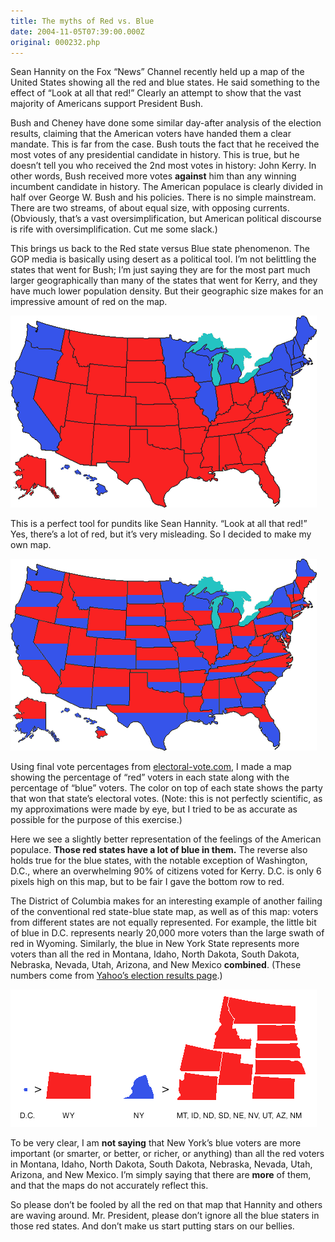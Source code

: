 ```yaml
---
title: The myths of Red vs. Blue
date: 2004-11-05T07:39:00.000Z
original: 000232.php
---
```


Sean Hannity on the Fox “News” Channel recently held up a map of the United States showing all the red and blue states. He said something to the effect of “Look at all that red!” Clearly an attempt to show that the vast majority of Americans support President Bush.

Bush and Cheney have done some similar day-after analysis of the election results, claiming that the American voters have handed them a clear mandate. This is far from the case. Bush touts the fact that he received the most votes of any presidential candidate in history. This is true, but he doesn’t tell you who received the 2nd most votes in history: John Kerry. In other words, Bush received more votes <b>against</b> him than any winning incumbent candidate in history. The American populace is clearly divided in half over George W. Bush and his policies. There is no simple mainstream. There are two streams, of about equal size, with opposing currents. (Obviously, that’s a vast oversimplification, but American political discourse is rife with oversimplification. Cut me some slack.)

This brings us back to the Red state versus Blue state phenomenon. The GOP media is basically using desert as a political tool. I’m not belittling the states that went for Bush; I’m just saying they are for the most part much larger geographically than many of the states that went for Kerry, and they have much lower population density. But their geographic size makes for an impressive amount of red on the map.

<p class="polaroid" style="--deg: -2deg"><img src="./redstates.gif" /></p>
This is a perfect tool for pundits like Sean Hannity. “Look at all that red!” Yes, there’s a lot of red, but it’s very misleading. So I decided to make my own map.

<p class="polaroid" style="--deg: -2deg"><img src="./redvsblue.gif" /></p>

Using final vote percentages from <a href="http://www.electoral-vote.com/">electoral-vote.com</a>, I made a map showing the percentage of “red” voters in each state along with the percentage of “blue” voters. The color on top of each state shows the party that won that state’s electoral votes. (Note: this is not perfectly scientific, as my approximations were made by eye, but I tried to be as accurate as possible for the purpose of this exercise.)

Here we see a slightly better representation of the feelings of the American populace. <b>Those red states have a lot of blue in them.</b> The reverse also holds true for the blue states, with the notable exception of Washington, D.C., where an overwhelming 90% of citizens voted for Kerry. D.C. is only 6 pixels high on this map, but to be fair I gave the bottom row to red.

The District of Columbia makes for an interesting example of another failing of the conventional red state-blue state map, as well as of this map: voters from different states are not equally represented. For example, the little bit of blue in D.C. represents nearly 20,000 more voters than the large swath of red in Wyoming. Similarly, the blue in New York State represents more voters than all the red in Montana, Idaho, North Dakota, South Dakota, Nebraska, Nevada, Utah, Arizona, and New Mexico <b>combined</b>. (These numbers come from <a href="http://news.yahoo.com/electionresults/">Yahoo’s election results page</a>.)

<p class="polaroid" style="--deg: -2deg"><img src="./comparison.gif" /></p>

To be very clear, I am <b>not saying</b> that New York’s blue voters are more important (or smarter, or better, or richer, or anything) than all the red voters in Montana, Idaho, North Dakota, South Dakota, Nebraska, Nevada, Utah, Arizona, and New Mexico. I’m simply saying that there are <b>more</b> of them, and that the maps do not accurately reflect this.

So please don’t be fooled by all the red on that map that Hannity and others are waving around. Mr. President, please don’t ignore all the blue staters in those red states. And don’t make us start putting stars on our bellies.

<!-- <div class="commentdivider"></div><span class="commentheader">103 Comments</span>

<div class="commentdivider">
<span class="commentauthorbox">Posted by <a href="http://www.pascal.com/cgi-bin/mt/mt-comments.cgi?__mode=red&id=808">jon</a></span>
<span class="commentdatebox">Friday, November  5, 2004</span>
<span class="commenttimebox">10:37 AM</span>
</div>
<div class="commentbody">thanks for taking time to do this. it is helpful to see it this way.</div>
<div class="commentdivider">
<span class="commentauthorbox">Posted by <a href="http://www.pascal.com/cgi-bin/mt/mt-comments.cgi?__mode=red&id=810">rPm</a></span>
<span class="commentdatebox">Friday, November  5, 2004</span>
<span class="commenttimebox">12:05 PM</span>
</div>
<div class="commentbody">pascal, have you been reading your Tufte books? ;-)

great analysis. it shows very clearly that the US is more ideologically than geographically polarized…it also clearly demonstrates the oversimplification going on when it comes to describing election results.</div>

<div class="commentdivider">
<span class="commentauthorbox">Posted by Roy B.</span>
<span class="commentdatebox">Friday, November  5, 2004</span>
<span class="commenttimebox">12:28 PM</span>
</div>
<div class="commentbody">continuing and expanding upon your thread,take a look at these.

<a href="http://www.princeton.edu/~rvdb/JAVA/election2004/">http://www.princeton.edu/~rvdb/JAVA/election2004/</a>

<a href="http://www.boingboing.net/images/Purple-USA.jpg">http://www.boingboing.net/images/Purple-USA.jpg</a></div>

<div class="commentdivider">
<span class="commentauthorbox">Posted by an anonymous coward</span>
<span class="commentdatebox">Friday, November  5, 2004</span>
<span class="commenttimebox"> 2:56 PM</span>
</div>
<div class="commentbody">Insightful map, although think of who Hannity is pandering to, the right wing. Plus, most people that watch those shows are more educated and understand how each state is won by a majority giving it’s color to it’s respective majority vote. I think Hannity’s underlying message is that because of the vastness of red those states were and are pivotal to winning an election. His point is that the Democratic party failed to penetrate these states and had they been able to they could have won the election. That being said, once the Democratic Party reinvents or adjust its ideals and platform closer to the southern and midwestern and western states, they will make an incredible run for the presidency in 2008. These states will not change their ideals, I know I have lived in nearly all of them, they have a child’s innate sense of moral character, strength, and leadership abilities that the Democratic Party has forgotten.</div>
<div class="commentdivider">
<span class="commentauthorbox">Posted by <a href="mailto&#58;yoga&#64;valeriemoselle&#46;com">VMoselle</a></span>
<span class="commentdatebox">Friday, November  5, 2004</span>
<span class="commenttimebox"> 2:57 PM</span>
</div>
<div class="commentbody">Thanks Pascal,

You rock. I forwarded this to so many people, and many have written back with thanks…and sent it on to their peeps. Passing their love onto you. When are you comin’ for a visit?</div>

<div class="commentdivider">
<span class="commentauthorbox">Posted by Pascal</span>
<span class="commentdatebox">Friday, November  5, 2004</span>
<span class="commenttimebox"> 3:09 PM</span>
</div>
<div class="commentbody">To the above anonymous poster: You say that Hannity’s point is that “the Democratic party failed to penetrate these states”. I think this map shows that the Democrats have support between 40% and 50% in just about every red state. Even Texas was a 60-40 split. The geographical divide is a myth! There are a LOT of blue staters in EVERY state.</div>
<div class="commentdivider">
<span class="commentauthorbox">Posted by Sara Elizabeth</span>
<span class="commentdatebox">Friday, November  5, 2004</span>
<span class="commenttimebox"> 4:21 PM</span>
</div>
<div class="commentbody">funny to see that i’m not the only person CAPABLE OF THINKING. someone in my classes remarked “there was a lot of red on the map” in reference to the election. and i said, yes, there was a lot of red, but the blue states are representative of the same NUMBER of voters as all of those in the red! those visualizations sure are misleading to the non-thinkers out there.</div>
<div class="commentdivider">
<span class="commentauthorbox">Posted by <a href="mailto&#58;ptnagano&#64;aol&#46;com">Paul</a></span>
<span class="commentdatebox">Friday, November  5, 2004</span>
<span class="commenttimebox"> 4:45 PM</span>
</div>
<div class="commentbody">I wish that you would send this map to all the news networks, The New York Times, LA Times, Dallas Times, etc.  It is a GREAT corrective to the Election night graphics.

Visuals are powerful influences on people, and you have done us all a great service with this graphic.</div>

<div class="commentdivider">
<span class="commentauthorbox">Posted by <a href="mailto&#58;alundin&#64;wisc&#46;edu">anne lundin and tom lovett</a></span>
<span class="commentdatebox">Friday, November  5, 2004</span>
<span class="commenttimebox"> 4:55 PM</span>
</div>
<div class="commentbody">It does make us feel better knowing it’s more like 50/50 than red/blue. Maps are certainly political and can be construed by many angles. We need you in the media!  Thanks for all this labor of love.</div>
<div class="commentdivider">
<span class="commentauthorbox">Posted by <a href="mailto&#58;james&#46;ginch&#64;cox&#46;net">Mathmn</a></span>
<span class="commentdatebox">Friday, November  5, 2004</span>
<span class="commenttimebox"> 5:05 PM</span>
</div>
<div class="commentbody">Bush garnered more votes, period. I’m a very moral person, and I voted for Kerry. Spare me this, “values” nonsense.</div>
<div class="commentdivider">
<span class="commentauthorbox">Posted by <a href="mailto&#58;jjulian1009&#64;hotmail&#46;com">mike</a></span>
<span class="commentdatebox">Friday, November  5, 2004</span>
<span class="commenttimebox">10:12 PM</span>
</div>
<div class="commentbody">Thanks for the considerable effort it must have take to construct your map. It helps dispel the Hannity’s attempt to spin that Bush’s 3% margin of victory in popular vote gives him a vast reservoir of “political capital”. In fact to find a closer popular vote winning margin, you gotta’ go way back to Carter’s in ‘76. A landslide is in the order of the 18% winning margin which Reagan got for his second term. Reagan was a uniter, and Bush is no Ronald Reagan.

Barely cracking 51% of the popular vote is nothing exceptional either. Clinton got 50% for his second term despite Perot’s skimming 8% off the top. It would be utter folly for Democrats to abandon their moderate policies and loyal constituencies to chase after evangelicals who fervently believe that the worst problems facing this country are abortion, gay marriages, stem-cell research, and lazy unemployed people. The only significant shift to Bush was a higher proportion of Hispanics, yet most of them still voted for Kerry despite their Church leaders statements that he should not take Communion. Hispanics will increasingly give Democrats brighter prospects as their % of population grows, particularly in Southwest states. Evangelical Christians and the deep South are perfectly sensible to stick like glue with their Republican party. However, the rest of the country will certainly turn deep Blue if the economy and the war in Iraq have not “made progess” by 2008 because the tragedy of 9/11 will not be the huge factor which propelled the Republicans over the line this time.</div>

<div class="commentdivider">
<span class="commentauthorbox">Posted by an anonymous coward</span>
<span class="commentdatebox">Friday, November  5, 2004</span>
<span class="commenttimebox">11:32 PM</span>
</div>
<div class="commentbody">it is the appropriate way to display the information since the “popular map” is based on population density, 3 people per sq mile vs 30,000 people per sq mile.  Your map is much fairer representation of the votes per capita, rather than by geography.  Thank you for doing the proper schematic, and it should be forwarded to CNN and Fox news.  Many thanks.</div>
<div class="commentdivider">
<span class="commentauthorbox">Posted by <a href="http://www.pascal.com/cgi-bin/mt/mt-comments.cgi?__mode=red&id=824">barry</a></span>
<span class="commentdatebox">Friday, November  5, 2004</span>
<span class="commenttimebox">11:37 PM</span>
</div>
<div class="commentbody">HEY PASCAL

that map is awesome and relevent!! they try they’re best to treat anyone

slightly blue as a naughty teenager and by trying to make us feel vastly

outnumbered; they can make you feel as ineffectual as one being sent to the

principals office. what an exercise in power! thanks for reminding us that

we have power, too! just like patty said….

xoxoxo

barry</div>

<div class="commentdivider">
<span class="commentauthorbox">Posted by Eddie</span>
<span class="commentdatebox">Saturday, November  6, 2004</span>
<span class="commenttimebox">12:10 AM</span>
</div>
<div class="commentbody">Your map looks a lot differant than the map posted on the front page of the Atlanta Journal-Constitution dated Nov. 4, 2004. <a href="http://alt.cimedia.com/ajc/pdf/elect_results_uscounty.pdf">http://alt.cimedia.com/ajc/pdf/elect_results_uscounty.pdf</a> This map shows the poplar vote by county and looks to me like America want Bush. What do you think of this? Do you think its a lie? </div>
<div class="commentdivider">
<span class="commentauthorbox">Posted by Victor</span>
<span class="commentdatebox">Saturday, November  6, 2004</span>
<span class="commenttimebox">12:34 AM</span>
</div>
<div class="commentbody">Hey, thanks for taking th time for malking that map, it truly gives us hope!! </div>
<div class="commentdivider">
<span class="commentauthorbox">Posted by Pascal</span>
<span class="commentdatebox">Saturday, November  6, 2004</span>
<span class="commenttimebox">12:35 AM</span>
</div>
<div class="commentbody">Eddie- the map you showed is not a lie, per se. But just like the two maps shown in my discussion above, it doesn’t provide any information or visual representation about one very important fact: population density. All the red counties make it look like there are a lot more Bush voters than Kerry voters than there really are. Breaking it down by county makes it appear more accurate than the regular red state map, but it’s not much different.

A similar but more informative set of maps can be found on the New York Times website. They have an amazing information design group.

<a href="http://www.nytimes.com/packages/khtml/2004/11/03/politics/20041103_px_ELECT_GRAPHIC.html">http://www.nytimes.com/packages/khtml/2004/11/03/politics/20041103_px_ELECT_GRAPHIC.html</a>

The maps shown there are a lot more accurate than mine, and they provide a lot more visual information as to who voted for whom and where. Contrast their map showing popular vote by county (similar to the map you pointed out) with their map for popular vote by population.

However, their maps are a little too nuanced, and don’t provide a sufficiently clear and immediate contrast to the conventional red state map, which hides population density (or lack thereof) by filling in large areas with solid red. I like how my map uses this convention against itself, by filling in proportionately large areas of the map with solid blue as well, effectively removing population density from the equation, at least for a given state. Obviously I can’t relocate some of New York’s blue voters out into the red states in the West, which is why I provided the comparison graphic in the second part of the article.</div>

<div class="commentdivider">
<span class="commentauthorbox">Posted by Victor</span>
<span class="commentdatebox">Saturday, November  6, 2004</span>
<span class="commenttimebox"> 1:22 AM</span>
</div>
<div class="commentbody">remember that the media constantly leans towards Bush. So I wouldn’t be surprised when a map such as this is made. Back on tuesday, when CNN was showing the electoral college to be at 254 for Bush and 252 for kerry, Fox news showed 269- bush and 242- Kerry … There’s a clear problem in this country when the people select the very man who has driven the economy into the ground, skyrocketed gas prices and health care prices, minimum wage has not increased,  and now a draft may happen… the rich are richer, and the poor poorer.. the middle class, slowly disappearing. I don’t understand how 59 million people can be so dumb.. notice how all of the “educated” states voted Kerry.. including the very one attacked on 9/11. </div>
<div class="commentdivider">
<span class="commentauthorbox">Posted by tony</span>
<span class="commentdatebox">Saturday, November  6, 2004</span>
<span class="commenttimebox"> 2:58 AM</span>
</div>
<div class="commentbody">pascal you are an idiot. Get over it  your party is dying. Get use to having a republican president and a republican majority in the senate and house. bah bah bah.</div>
<div class="commentdivider">
<span class="commentauthorbox">Posted by tony</span>
<span class="commentdatebox">Saturday, November  6, 2004</span>
<span class="commenttimebox"> 3:00 AM</span>
</div>
<div class="commentbody">any democrat is an idiot. please run hillary in 2008. please run her…..i can’t wait.</div>
<div class="commentdivider">
<span class="commentauthorbox">Posted by <a href="mailto&#58;Lauren&#64;Balthrop&#46;com">bama</a></span>
<span class="commentdatebox">Saturday, November  6, 2004</span>
<span class="commenttimebox">10:11 AM</span>
</div>
<div class="commentbody">i think it’s funny that the most intelligent, the most cultured, the biggest economy boomers, and the most populated cities in america all went blue. what does that tell us?

and how is it that the most backwoods, the poorest, the least intelligent, the most brainwashed places all went red? what does that tell us? that the poor, stupid, ignorant apes are the majority? that they are uneducated?

come on usa. wise up!

bush took your vote because you have shit for brains. and you’re poor. and you have clotted arteries. and you can barely stand up without having to think really hard about it. and you still don’t know how to read or write or do long division.

a true democracy needs informed educated voters. that is the case here in america no longer.

what’s going to happen?

only time will tell……

dum dum dummmmm

DOOM’S DAY!!!!</div>

<div class="commentdivider">
<span class="commentauthorbox">Posted by Pascal</span>
<span class="commentdatebox">Saturday, November  6, 2004</span>
<span class="commenttimebox">12:40 PM</span>
</div>
<div class="commentbody">I feel compelled to point out that democracy in the United States was founded with a largely illiterate, uneducated populace. (There was much discussion about whether the uneducated could properly participate in a democracy, which is why the founding fathers inserted some controls into the system, such as the Electoral College.)

There have been some charts showing a correlation between IQ and voter preference in the 2000 and 2004 elections, but the IQ numbers used are questionable. I don’t think you can draw a hard line relationship between dumb people voting for Bush and smart people voting for Kerry. It’s convenient, but it’s untrue. The Bush administration, and certain media outlets, indulge in plenty of convenient untruths; that is, they are LYING. I don’t think we should mimic that behavior. Fight fire with water, and lies with truth.

Americans may not all be geniuses, but I think they have a pretty strong command of common sense, this re-election notwithstanding. And I think eventually common sense will rule the day. I think a lot of people still don’t know the facts (<a href="http://www.pipa.org/OnlineReports/Pres_Election_04/html/new_10_21_04.html),">http://www.pipa.org/OnlineReports/Pres_Election_04/html/new_10_21_04.html),</a> but eventually the truth of Bush’s administration will be told. It will take some time, and we may have to throw a lot of eggs, but it will happen.</div>

<div class="commentdivider">
<span class="commentauthorbox">Posted by an anonymous coward</span>
<span class="commentdatebox">Saturday, November  6, 2004</span>
<span class="commenttimebox"> 2:17 PM</span>
</div>
<div class="commentbody">the biggest thing that your ‘divided states’ map shows is that the ‘winner takes all the electoral college votes’ is patently wrong and unfair to the many voters. There was a narrow majority overall for Bush, as there has been for most previous presidents. But you are still a country divided between city and country.</div>
<div class="commentdivider">
<span class="commentauthorbox">Posted by an anonymous coward</span>
<span class="commentdatebox">Saturday, November  6, 2004</span>
<span class="commenttimebox"> 2:18 PM</span>
</div>
<div class="commentbody">GET OVER IT!!!!!</div>
<div class="commentdivider">
<span class="commentauthorbox">Posted by Elias</span>
<span class="commentdatebox">Saturday, November  6, 2004</span>
<span class="commenttimebox">10:59 PM</span>
</div>
<div class="commentbody">Victor Wrote: “remember that the media constantly leans towards Bush. So I wouldn�t be surprised when a map such as this is made. Back on tuesday, when CNN was showing the electoral college to be at 254 for Bush and 252 for kerry, Fox news showed 269- bush and 242- Kerry � There�s a clear problem in this country when the people select the very man who has driven the economy into the ground, skyrocketed gas prices and health care prices, minimum wage has not increased, and now a draft may happen�”

But he is wrong.

1. The media was in the tank for Kerry, ALL of the slant, inuendo, and subliminal content was aimed at helping Kerry.

2. The economy was NOT driven into the ground, the Dow is up about 300 points since the election. Bush did not send jobs overseas, YOU did that when you made Wal\*Mart No. 1. Look in your computer, EVERY board was made in China… Long before Bush became president.

3. Gasoline prices are artificially low in this country compared to other places. If you complain about Environment, off shore drilling, and drilling in Alaska, then you cannot also complain about Gas Prices.

4. Health Care costs are rising: More people are using more health care, and practitioners must now practice defensive medicine, ordering more and more tests, x-rays, and MRIs to protect themselves in case of lawsuits. Pharmasutical recearch is very expensive, and even now Vioxx was removed from the market. That is a loss of 30 years of research and testing, AND the lawyers are lining up with all sorts of lawsuits. THAT is your “Medical Expense”. And do not point to Canada, their system is in shambles in different ways. You want Government Medicine, GASH… That will be a disaster for everybody.

5. The minimum wage is a joke, and it should be higher, but _real_ peoeple do not and cannot work for less than $10/hr, most will not look at a job for less than $15-20/hour, and the Minimum Wage isn’t going there. Bush was correct when he said that education is the key to a good wage.

6. Yes, a draft bill was proposed. It was proposed by DEMOCRATS, and was voted down. There will be no draft. We need a professional military, not a bunch of kids doing some time.

Finally, it is a great map that you made. Yes I (we) _knew_ that there were close races in every state, and yes we know that this is not a geographic only situation. A map distorted to population densities would be interesting to look at, but then even more telling is a map that shows the county by county vote. Looking at that map, there ARE NO BLUE STATES, only some Blue Cities. Yet cities are the crown jeweles of our country and the seat of civilization.

Elias</div>

<div class="commentdivider">
<span class="commentauthorbox">Posted by another anonymous person, but not a coward</span>
<span class="commentdatebox">Saturday, November  6, 2004</span>
<span class="commenttimebox">11:21 PM</span>
</div>
<div class="commentbody">I guess you can call me one of those Conservative Evengelical Christian Republicans.  I wouldn’t have shown up on this website, except an aquaintance pointed it out to me.

A teacher, one of the wisest men that I’ve ever met, and blessed with great thinking capability, taught a select few of us back as early as the mid 1970’s that this country has gone over the cliff edge, and is plunging towards its own destruction.

Our children are illiterate, common sense has ceased to exist, the mores, ethics and values that guided this country to where we stood at our pinnacle of the 1940s and 1950s has evaporated. We no longer support our country, or its leadership. The last great Democratic President said ‘Ask not what your country can do for you. Ask what you can do for your country.’ That sentiment has been lost in both parties, and now all we have is derision and destruction. Indeed, within our own country, we have sown the seeds of our own downfall. Drugs, lack of social responsibility, the laize-faire attitude that has so permeated the Democratic party, the ‘bread and circus’ that started innocently enough as the ‘New Deal’ and has morphed and mutated into social welfare for those people who are too damned lazy to get off their asses to go find work. All of this, and much more, is leading to the downfall of the United States of America.

And no, the Republican party isn’t blameless. Far from it. The concept of making money for oneself, and making so much of it that it takes away from others, to be ‘sucessful’ to the point of destroying peoples lives by taking their jobs, and selling them overseas, is not a way to win friends and influence ‘the people.’

Furthermore, have we become some insensitized to our own plight that we refuse to do anything about it? Approximately 115 million people voted, but yet, there should be close to another 100 million who didn’t vote, but are of age and eligible to vote. Take out 10 million for those in hospitals, nursing homes, or mentally incapable of voting, and where are the other 80-90 million people of this country?

Every day, I see more and more proof that this country has gone over the edge. I see the next American Revolution coming, and a lot faster than people will believe. It will be upon us, and if you think it’s bad now, wait until then!

There are those, and I would suggest most people who read this will be among them, who will disagree with me. They believe that what they do will prevent what is happening, but in actuality, their desire to ‘help’ people will infact, only speed up the eventual fate of this country. Your sincerity is and was never in doubt, and your desire to be a good person is well understood, but your methods, in conjunction with actions by the Republicans, both together have driven us off the road, and we now can only wait for the inevitable crash on the rocks below.</div>

<div class="commentdivider">
<span class="commentauthorbox">Posted by another anonymous person, but not a coward</span>
<span class="commentdatebox">Sunday, November  7, 2004</span>
<span class="commenttimebox">11:30 AM</span>
</div>
<div class="commentbody">As an addendum to the post I made yesterday, I am severely concerned over a piece of news I read today.  The story of Andrew Veal’s apparent election-day related suicide at Ground Zero in New York must ring out as a warning klaxon that we are too divided, too far on either side from a centric point of view.

As each side moves farther from the center and farther from each other, they tend to pull people with them. I was going to say ‘they tend to pull the electorate…’, but the electorate _are_ people, you, me, our neighbors, real people that we know and love.

Mr. Veal’s actions are demonstrative of the truly serious splitting of the United States of America. Of course, it also demonstrates that Mr. Veal had some serious mental issues that were not addressed, and I’m sure his friends, family and co-workers will, in hindsight, remember that they _had_ seen the warning signs, only not believed them to be possible.

But, more importantly, Mr. Veal has set precedent for other violent acts to be committed in the name of this election. Is it possible that some disgruntled Democrat would hunt down and kill the newly elected Senator from Iowa, the man who replaced Sen. Daschle? Could some Republican friend lose his temper after too much taunting from a Democratic friend and co-worker and inflict physical damage or death upon them?

Wake up, America! Reconcile your differences, work hand in hand with one another to create a place that our forefathers imagined this country would be. Do not, by your polarization on issues, tear this country down faster than what it already is going!</div>

<div class="commentdivider">
<span class="commentauthorbox">Posted by <a href="http://www.pascal.com/cgi-bin/mt/mt-comments.cgi?__mode=red&id=839">Kai</a></span>
<span class="commentdatebox">Sunday, November  7, 2004</span>
<span class="commenttimebox"> 3:56 PM</span>
</div>
<div class="commentbody">Your maps gave me the idea to redraw the United States according to population size rather than land area.

Here are the results: <a href="http://www.feverishmind.com/2004/11/red-and-blue.html">http://www.feverishmind.com/2004/11/red-and-blue.html</a></div>

<div class="commentdivider">
<span class="commentauthorbox">Posted by ryan</span>
<span class="commentdatebox">Sunday, November  7, 2004</span>
<span class="commenttimebox"> 5:55 PM</span>
</div>
<div class="commentbody">man-= that is really incredible, the visible difference it makes when you actually give the blue voters their voice back on the diagram..   Man are we divided or what?

Hopefully the next four years we can do Uniting.</div>

<div class="commentdivider">
<span class="commentauthorbox">Posted by <a href="http://www.pascal.com/cgi-bin/mt/mt-comments.cgi?__mode=red&id=841">Thom Butler</a></span>
<span class="commentdatebox">Sunday, November  7, 2004</span>
<span class="commenttimebox"> 8:00 PM</span>
</div>
<div class="commentbody">I still like the point about the original map… What’s really relevant there is that the RED folks seem to need SO MUCH MORE SPACE in order to get along.</div>
<div class="commentdivider">
<span class="commentauthorbox">Posted by Nick in The South</span>
<span class="commentdatebox">Sunday, November  7, 2004</span>
<span class="commenttimebox">10:43 PM</span>
</div>
<div class="commentbody">Hello, to whom it may concern. Two questions: First, where exactly does the “dumb” line begin between the North and the South? Where do you smart commenters live anyway? Second, if the Democrats are so smart, why do they use James Carville as a spokesperson? This guy is not “smart” in anyones mind that I know of “Repuplican. or Democratic.” Have you heard this guy chew up the English Language. My 3rd grader uses better English…</div>
<div class="commentdivider">
<span class="commentauthorbox">Posted by Pascal</span>
<span class="commentdatebox">Monday, November  8, 2004</span>
<span class="commenttimebox"> 1:46 AM</span>
</div>
<div class="commentbody">Nick- I’m from Alabama, and I’m very smart. Incredibly smart. You would not BELIEVE how smart I am. Okay, seriously though, I don’t think there is a ‘dumb line’ between North and South. If any of the above commentators implied that there is, they are mistaken.

However, it has occurred to me to look into the obvious disparity between voter preference in heavily populated urban precincts, which largely went for Kerry, and sparsely populated rural precincts, which largely went for Bush. Here’s a map which visualizes this fact:

<a href="http://www.esri.com/industries/elections/graphics/results2004_lg.jpg">http://www.esri.com/industries/elections/graphics/results2004_lg.jpg</a>

The North does have a higher occurrence of these large population areas, but they exist in the South and West as well.

Also, I think it’s important to make a distinction between intelligence and ignorance. There are many intelligent voters who voted for Bush. But I maintain that Bush voters were and are ignorant of some basic facts about the major issues of his adminstration, and those who know the facts voted for Kerry. Many people will take offense at this position, but I think it’s true. Have a look:

Bush Supporters Still Believe Iraq Had WMD or Major Program, Supported al Qaeda

<a href="http://www.pipa.org/OnlineReports/Pres_Election_04/html/new_10_21_04.html">http://www.pipa.org/OnlineReports/Pres_Election_04/html/new_10_21_04.html</a>

As for James Carville, I think he’s funny. He’s Cajun, so maybe that’s why he sounds like he’s abusing the English language to you. I dunno. He seems like a pretty smart guy to me.</div>

<div class="commentdivider">
<span class="commentauthorbox">Posted by Clem</span>
<span class="commentdatebox">Monday, November  8, 2004</span>
<span class="commenttimebox"> 7:22 AM</span>
</div>
<div class="commentbody">This technique of map distortion by using geographical area has been previous described in the book:

“How to Lie with Maps” by Mark Monmonier, (published before GWB ever got into office.)

See <a href="http://www.markmonmonier.com/">http://www.markmonmonier.com/</a>

It is (or maybe it is not) remarkable that the US has been hoodwinked once again into thinking that a closely and bitterly contested election was a mandate based on shoddy thinking.

It’s also remarkable how unanalytical the press is on this subject. Hook, line, and sinker…

Karl Rove thinks that this election means decades of GOP rule. I’m afraid as long as they rule by Fear and Ignorance, there will be no immediate end to this nightmare…</div>

<div class="commentdivider">
<span class="commentauthorbox">Posted by <a href="http://www.pascal.com/cgi-bin/mt/mt-comments.cgi?__mode=red&id=846">Greg</a></span>
<span class="commentdatebox">Monday, November  8, 2004</span>
<span class="commenttimebox"> 4:21 PM</span>
</div>
<div class="commentbody">I like Kai’s map. Now it just has to be redone to split each state as Pascal did.</div>
<div class="commentdivider">
<span class="commentauthorbox">Posted by <a href="mailto&#58;brotherjenos&#64;gmail&#46;com">Walker</a></span>
<span class="commentdatebox">Monday, November  8, 2004</span>
<span class="commenttimebox"> 6:38 PM</span>
</div>
<div class="commentbody">just so you know, you can get a map from <a href="http://election.princeton.edu">http://election.princeton.edu</a> that has the states distorted based on their number of electoral votes. that’s pretty close to population, so if you changed the colors on that map to be split, that might be more like what you’re looking for.</div>
<div class="commentdivider">
<span class="commentauthorbox">Posted by <a href="mailto&#58;psi&#64;b-online&#46;com">Steve Scaramuzzo</a></span>
<span class="commentdatebox">Monday, November  8, 2004</span>
<span class="commenttimebox"> 7:13 PM</span>
</div>
<div class="commentbody">Take a look at the county by county breakdown, and you’ll see that out of over 3000 counties, Kerry only carried something like 200-300 of them.  These are dominated by a couple of dozen large cities.

And, it is simply inaccurate to try to claim that the big Kerry majorities came in areas populated by people of greater intelligence. Research has consistently shown that Republicans have a higher median level of education than Democrats. Intelligence and educational level are not synonymous. However, there is a very good correlation, and accurate IQ based data are very hard to come by.</div>

<div class="commentdivider">
<span class="commentauthorbox">Posted by <a href="http://www.pascal.com/cgi-bin/mt/mt-comments.cgi?__mode=red&id=849">Greg Walz-Chojnacki</a></span>
<span class="commentdatebox">Monday, November  8, 2004</span>
<span class="commenttimebox"> 7:14 PM</span>
</div>
<div class="commentbody">Okay, I made one:

<a href="http://chojnacki.us/Pensees/Archive/00000030.htm">http://chojnacki.us/Pensees/Archive/00000030.htm</a></div>

<div class="commentdivider">
<span class="commentauthorbox">Posted by Pascal</span>
<span class="commentdatebox">Monday, November  8, 2004</span>
<span class="commenttimebox"> 7:48 PM</span>
</div>
<div class="commentbody">Steve- I created the map that is the centerpiece of this article in order to do ONE thing: to dispel the myth that red states are ALL red. I wanted to point out that there are blue staters in EVERY state. It’s true that Kerry’s support is for the most part localized in large population centers, but to be honest I didn’t want to confuse the message of my map by trying to represent that information as well. There are plenty of maps that do this (some of them are linked in the comments above), but I don’t think any of them provide as clear a contrast to the convential red-blue map as mine does.

That said, there IS clearly a geographical divide between Bush and Kerry voters, but it is not a South and West vs. Northeast and West Coast divide, as the conventional red-blue map leads many people to believe. It is a divide between urban populations and rural ones. I’ve been mulling over a piece about this, but I’m not quite sure how to tackle it. I think it’s a tricky situation, for both sides. The Dems needs to reach out to rural and suburban voters, and Bush needs to develop stronger support in urban centers. (When I say urban centers, I’m not talking exclusively about ghettos, which many people take that term to mean. I’m talking about large population centers, e.g. big cities.) I think perhaps it may be a problem that will require more historical perspective than I can provide.

As to the claim that people of higher intelligence are more likely to be Kerry supporters, I did not make that claim. I don’t doubt that there is likely a pretty even distribution of intelligence among the supporters of both candidates. I did, however, cite a study that suggests that many people who support Bush were unaware of certain facts, and that if they knew the truth of those facts, they would likely not be Bush supporters. (The PIPA study linked above.)</div>

<div class="commentdivider">
<span class="commentauthorbox">Posted by <a href="http://www.pascal.com/cgi-bin/mt/mt-comments.cgi?__mode=red&id=851">Em</a></span>
<span class="commentdatebox">Monday, November  8, 2004</span>
<span class="commenttimebox"> 8:57 PM</span>
</div>
<div class="commentbody">I think it’s wonderful that you took the time to display the results this way - i too think it’s a more accurate representation of the way the votes turned out. Upon the completion of the results, I immediately wondered why the upper coastal and Great Lakes states all went democratic - is there something about cold water that attracts democrats? :) (CA goes without saying…)

how did the electoral college vote? were they true to their states?</div>

<div class="commentdivider">
<span class="commentauthorbox">Posted by Amy</span>
<span class="commentdatebox">Monday, November  8, 2004</span>
<span class="commenttimebox">10:06 PM</span>
</div>
<div class="commentbody">Awesome!  I was wondering if I could do this, and then you did it!  Fantastic!</div>
<div class="commentdivider">
<span class="commentauthorbox">Posted by Pascal</span>
<span class="commentdatebox">Monday, November  8, 2004</span>
<span class="commenttimebox">10:15 PM</span>
</div>
<div class="commentbody">Em- the electors don’t actually go to Washington until December. Presumably this convention is to allow ample time for the Nov. 2nd vote to be verified. Given all the voting “anomalies” in this year’s election, I certainly hope those responsible for verifying the vote are pursuing this with due diligence to ensure that the announced result is accurate. My fear is that most of them have already gone home. I’m still looking into this.</div>
<div class="commentdivider">
<span class="commentauthorbox">Posted by <a href="http://www.pascal.com/cgi-bin/mt/mt-comments.cgi?__mode=red&id=854">raba</a></span>
<span class="commentdatebox">Tuesday, November  9, 2004</span>
<span class="commenttimebox">11:11 AM</span>
</div>
<div class="commentbody">YO. Another MAP that makes the USA look purple.

<a href="http://agitprops.org/purplestates.jpg">http://agitprops.org/purplestates.jpg</a></div>

<div class="commentdivider">
<span class="commentauthorbox">Posted by <a href="mailto&#58;memlaw57&#64;aol&#46;com">grumpy old fart</a></span>
<span class="commentdatebox">Wednesday, November 10, 2004</span>
<span class="commenttimebox"> 9:02 AM</span>
</div>
<div class="commentbody">Would love to see a map of not only the % in each state, but  one that demonstrated the population issue you point out…would be a warped out looking map, but helpful.</div>
<div class="commentdivider">
<span class="commentauthorbox">Posted by Pascal</span>
<span class="commentdatebox">Wednesday, November 10, 2004</span>
<span class="commenttimebox">11:19 AM</span>
</div>
<div class="commentbody">grumpy- here’s a page of maps that do just that.

<a href="http://www-personal.umich.edu/~mejn/election/">http://www-personal.umich.edu/~mejn/election/</a></div>

<div class="commentdivider">
<span class="commentauthorbox">Posted by Proud veteran</span>
<span class="commentdatebox">Wednesday, November 10, 2004</span>
<span class="commenttimebox">11:34 AM</span>
</div>
<div class="commentbody">I don’t think these maps are relevant. Bush won. It wasn’t a landslide, but it wasn’t like 2000 either. Florida in 2000 was won by a little over 500 votes. Ohio in 2004 was won by over 100,000 votes. The popular vote was won by over 3 and a half million, not half a million as in 2000. The majority in the house and the senate was increased for the republicans, as well as a slight increase in governors. All these things are not chance. And please don’t try to claim the media is backing Bush, when everyone knows the media has supported democrats forever. If you don’t believe that, you are truly in denial. The only reason I can think of to vote democrat is if you are a democrat in office and you want to remain there. Think of what Kerry said during his campaign. “I would have done things differently.” Okay fine, but he never said what he would have done, only that it would have been different. That’s what you want to vote for?</div>
<div class="commentdivider">
<span class="commentauthorbox">Posted by Pascal</span>
<span class="commentdatebox">Wednesday, November 10, 2004</span>
<span class="commenttimebox">12:06 PM</span>
</div>
<div class="commentbody">Proud vet- These maps aren’t about whether Bush won or not. I’m not disputing that.

The maps ARE relevant to those who feel that the media and the administration are distorting the results in order to convince Americans that Bush has been handed a mandate. Certainly large gains in both houses help to provide the impression of a mandate, but the fact is that there are LOTS of people who don’t support Bush’s policies, and the conventional map hides this fact and makes it look like the vast majority of the country supports Bush.

Kerry’s loss can be blamed on a number of things, some of which are his own fault, some of which are not. But these maps are not about that.

As for the media having ‘supported Democrats forever’, I think this is a myth. It is unfortunately a self-fulfilling myth, as most members of the media are so afraid of being called liberal that they’re afraid to report on the President’s mistakes. Certainly there are some media outlets that are left-leaning, such as The Nation and Air America Radio but they are not big media players. CNN and the other majors are centrist at best, but Fox News is clearly well to the right on the political spectrum. If you don’t think so, you should watch OutFoxed, or listen to all this talk of a ‘mandate’ which simply doesn’t exist.</div>

<div class="commentdivider">
<span class="commentauthorbox">Posted by <a href="mailto&#58;maggie&#46;constan&#64;ppfa&#46;org">Maggie Constan</a></span>
<span class="commentdatebox">Wednesday, November 10, 2004</span>
<span class="commenttimebox">12:35 PM</span>
</div>
<div class="commentbody">I have downloaded the images and plan to post them in my car window.  I feel better already.  </div>
<div class="commentdivider">
<span class="commentauthorbox">Posted by PJF</span>
<span class="commentdatebox">Wednesday, November 10, 2004</span>
<span class="commenttimebox"> 1:21 PM</span>
</div>
<div class="commentbody">Face it, you lost.  Get over it</div>
<div class="commentdivider">
<span class="commentauthorbox">Posted by an anonymous coward</span>
<span class="commentdatebox">Wednesday, November 10, 2004</span>
<span class="commenttimebox"> 1:30 PM</span>
</div>
<div class="commentbody">As we redefine “lost” in our vernacularian dickshunairies, everyone in America is shammed right now by the big lie.

We are all the insatiable brats of a corporate greed that will stop at nothing to get our wallets and our asses and our pussies. Face it, we’re not losers, we’re phucked! And count on this - the red states are first in line, make no mistake about it.

</div>
<div class="commentdivider">
<span class="commentauthorbox">Posted by <a href="http://www.pascal.com/cgi-bin/mt/mt-comments.cgi?__mode=red&id=864">Blue Balloon</a></span>
<span class="commentdatebox">Wednesday, November 10, 2004</span>
<span class="commenttimebox"> 1:53 PM</span>
</div>
<div class="commentbody">Look kids, it’s okay. All of this will come out in the wash IF we’re so damned lucky to get the bleach amount right…

This election, be it red, blue, colorfast or grey, is not about who “won” or “lost”, it is about gullibility; ours.

The American People.

We are the administrators to our government, yet we allow the secret agenda to blind us, as long as we get the dessert we want, the latte we like most, the cell phone with no raoming charges and the SUV that rides the smoothest…

As long as we get what comforts us most we can allow our basic rights to be whitewashed.

How can a true Republic allow a private-for-profit corporation to run our elections? Diebold refuses to allow us our true voice, the voice that actaully dictates what we truly want in the only way our constitution still allows us to, with our votes.

Do the math. The last two elections are the first two elections of the “digital age” and we are all fooked by the facts. Congress refused to pass a bill introduced over two years ago, then reintroduced three more times, that would demand a paper trail of audit-able results be made with US e-voting machines. Hell, even Venezuala has that capacity, yet our Republican controlled congress stood firm in the fight to not allow the bill to pass.

That’s one.

Thousands of calls are coming in now that report how screwed up this election really is. One small precinct in one small county in Ohio, a state where Bush led by a mere 133,000 votes to gain the electoral college and “win” the election, granted him over 4,000 votes, from a precinct that only had 643 voters. Amazing.

That’s two.

Count up the remaining anomilies that are still flooding in, the mainstream news picking it up finally, and we will be surprised if a court injunction is not made before December 12th? Hmmm. Meanwhile, Bush is installing some of the craziest replacements for Ahscroft, Evans, Powell, et al.

That’s almost three and we’re nearly out. We The People are, at this moment, no longer a factor in this country. Unless we get up and slam the door now, we will continue to sell out to this administration.

Time for the gut check. Do we really have what it takes to find the truth? Or, will we continue to buy the big lie?

~Peace. Action. Research. Truth.</div>

<div class="commentdivider">
<span class="commentauthorbox">Posted by <a href="mailto&#58;pascy&#64;aol&#46;com">Some other Pascal</a></span>
<span class="commentdatebox">Wednesday, November 10, 2004</span>
<span class="commenttimebox"> 2:42 PM</span>
</div>
<div class="commentbody">That’s not the map he used, chief.  He used the COUNTY map, which is almost entirely red.  Stop telling yourself it’s 50/50, because it’s not.</div>
<div class="commentdivider">
<span class="commentauthorbox">Posted by Pascal</span>
<span class="commentdatebox">Wednesday, November 10, 2004</span>
<span class="commenttimebox"> 2:51 PM</span>
</div>
<div class="commentbody">To some other Pascal- The county map is almost entirely red for the same reasons. It hides all the blue voters in every county by coloring counties solid red where the majority is red. There are other maps linked in these comments that do a more accurate job of portraying the county-level figures.

Stop telling yourself it’s not 50/50, because it practically is. Well, 51/48, to be precise. And those 48-percenters are not gonna sit down and shut up.</div>

<div class="commentdivider">
<span class="commentauthorbox">Posted by <a href="http://www.pascal.com/cgi-bin/mt/mt-comments.cgi?__mode=red&id=867">buckfush</a></span>
<span class="commentdatebox">Wednesday, November 10, 2004</span>
<span class="commenttimebox"> 3:56 PM</span>
</div>
<div class="commentbody">We did not elect a president of the United States last Tuesday. Instead

the people of the South and the Midwest voted for the second president

of the confederacy. I live in a state of the Union that did not secede in 1860.

One aspect that did change, now the rebels have moved to the Republican

Party. The rebels don’t like any of the New Deal that Franklin Delano Roosevelt

enacted nor do they like the great Society of Lyndon Johnson. It appears to me

that these rebels don’t even like that Lincoln freed blacks in 1865. These

rebels don’t like government much. They appear the compatriots of David Duke

and Timothy McVeigh. They use god to proclaim their morality but in fact

their morality reflects that of a class of immoral people that god would condemn.

These rebel republicans fail the test of morality with the following questions.

Does it appear moral to

1. ignore pepople who lost jobs?

2. Refuse to extend unemployment benefits of those who still seek

   a job after 6 months but Republicans in congress refuse to extend said benefits?

3. Pass a fake prescription drug benefit which gives people a meager 20 percent

   discount that does no better than a private discount card that existed in the

   1990’s that industry created to save face?

4. Take away overtime pay by the labor department ruling for millions

   of people?

5. To lie about going to war in Iraq with 1,000 soldiers dying and 7,000 or more

   soldiers getting injured?

6. Propose a money siphoning scheme for social security for new private accounts

   which will use the stock market. The removal of the FICA income tax cap

   will fund social security better than introducing money draining accounts

   that republicans hope will destroy the system.

7. Refuse to increase the minimum wage so people working hard can keep

   up with inflation that has reduced the buying power of the minimum wage.

Republicans focus on the wrong sets of morality in my view and these southern

and midwestern rebels make up their constituency. They appear the immoral

people on the whole and not Democrats who really care about people who need

help.

Well for now the South has risen again and George W Bush has gotten

elected as the 2nd confederate president.

</div>
<div class="commentdivider">
<span class="commentauthorbox">Posted by <a href="http://www.pascal.com/cgi-bin/mt/mt-comments.cgi?__mode=red&id=868">buckfush</a></span>
<span class="commentdatebox">Wednesday, November 10, 2004</span>
<span class="commenttimebox"> 3:58 PM</span>
</div>
<div class="commentbody">Do you want to extend unemployment benefits and increase the minimum wage to 10 dollars an hour ?

Yes <a href="http://www.thepetitionsite.com/takeaction/922477050">http://www.thepetitionsite.com/takeaction/922477050</a>

No <a href="http://www.google.com">http://www.google.com</a>

Do you want to repeal the Republican 20 percent discount prescription drug benefit and replace it with an 80 percent coverage Democratic prescription drug benefit under Medicare Part B with no extra premiums, deductibles, means test or coverage gap?

Yes <a href="http://www.thepetitionsite.com/takeaction/383366962">http://www.thepetitionsite.com/takeaction/383366962</a>

No <a href="http://www.google.com">http://www.google.com</a>

</div>
<div class="commentdivider">
<span class="commentauthorbox">Posted by Jimbo</span>
<span class="commentdatebox">Wednesday, November 10, 2004</span>
<span class="commenttimebox"> 4:10 PM</span>
</div>
<div class="commentbody">I love the lines Bush supporters, like Pascal, keep using: you lost, get over it, etc. Excuse me, Mr. Short Term Memory, but what were guys like you saying when Bill Clinton was serving as President for 8 years? I don’t exactly remember too many of you being gracious losers.</div>
<div class="commentdivider">
<span class="commentauthorbox">Posted by Jimbo</span>
<span class="commentdatebox">Wednesday, November 10, 2004</span>
<span class="commenttimebox"> 4:12 PM</span>
</div>
<div class="commentbody">Sorry, I didn’t mean Pascal. I meant PJF. </div>
<div class="commentdivider">
<span class="commentauthorbox">Posted by <a href="mailto&#58;pascy&#64;aol&#46;com">Some other Pascal</a></span>
<span class="commentdatebox">Wednesday, November 10, 2004</span>
<span class="commenttimebox"> 4:14 PM</span>
</div>
<div class="commentbody">So, in other words, the ONLY way to show much blue on the map is to NOT use physical, geographical indicators but instead philosophical ones based on the raw, overall numbers of the entire state.  I guess that’s just another way our idealism keeps kicking us in our candy asses.</div>
<div class="commentdivider">
<span class="commentauthorbox">Posted by Pascal</span>
<span class="commentdatebox">Wednesday, November 10, 2004</span>
<span class="commenttimebox"> 4:30 PM</span>
</div>
<div class="commentbody">Some other Pascal- yes, i readily admit that my maps do not accurately represent the geographical location of blue voters. I readily admit that they reside largely in high density population areas, i.e. big cities.

But the conventional results map tells a lie by making it look like a state is entirely populated with red voters. My map uses that same lie, against itself, by showing that each state is approximately half blue voters as well.

I wanted to change one variable in the ‘rules’ of making the map, to make a simple, clear, and undeniable argument: The red states have a lot of blue voters in them.

Certainly there is more of the story to be told, and there are many ways to tell it. If you want a map that tells more of the story, there are plenty linked in these comments. Or you can make your own.</div>

<div class="commentdivider">
<span class="commentauthorbox">Posted by <a href="http://www.pascal.com/cgi-bin/mt/mt-comments.cgi?__mode=red&id=873">Joshua</a></span>
<span class="commentdatebox">Wednesday, November 10, 2004</span>
<span class="commenttimebox"> 5:33 PM</span>
</div>
<div class="commentbody">Thanks for putting this together.

I hope you don’t mind but I grabbed the picture and linked this up to our new (and hopefully up and coming) site… VoPD.com.</div>

<div class="commentdivider">
<span class="commentauthorbox">Posted by <a href="http://www.pascal.com/cgi-bin/mt/mt-comments.cgi?__mode=red&id=874">Mike</a></span>
<span class="commentdatebox">Wednesday, November 10, 2004</span>
<span class="commenttimebox"> 5:33 PM</span>
</div>
<div class="commentbody">You rule, dude. Thanks very much for putting this together - it’s heartening to see it in real terms like this. Though you didn’t do it with extreme precision (having done it by eyeballing it), this is a very important piece of work to reflect the real mood of the country. Thank you!!!!!!</div>
<div class="commentdivider">
<span class="commentauthorbox">Posted by <a href="mailto&#58;DuttonDC&#64;aol&#46;com">DuttonDC</a></span>
<span class="commentdatebox">Wednesday, November 10, 2004</span>
<span class="commenttimebox"> 6:50 PM</span>
</div>
<div class="commentbody">thanks for taking the time to show the reality of the election!</div>
<div class="commentdivider">
<span class="commentauthorbox">Posted by an anonymous coward</span>
<span class="commentdatebox">Wednesday, November 10, 2004</span>
<span class="commenttimebox">10:01 PM</span>
</div>
<div class="commentbody">This site is gay.</div>
<div class="commentdivider">
<span class="commentauthorbox">Posted by <a href="mailto&#58;pascy&#64;aol&#46;com">Some other Pascal</a></span>
<span class="commentdatebox">Wednesday, November 10, 2004</span>
<span class="commenttimebox">10:20 PM</span>
</div>
<div class="commentbody">I’m tired of being a pussy, and I’m tired of being a bigot.  I’m gonna stop being a Democrat hack today.  I’m going independent.</div>
<div class="commentdivider">
<span class="commentauthorbox">Posted by JAFO</span>
<span class="commentdatebox">Wednesday, November 10, 2004</span>
<span class="commenttimebox">11:58 PM</span>
</div>
<div class="commentbody">Regarding why the larger metro areas voted for Kerry while so much of the rest of the country seemingly voted for Shrub, check out this article:  www.consortiumnews.com/2004/111004.html    His suggestion is that those areas (smaller and/or remote) don’t have access to as many choices of media as people in larger cities do. The little places are held captive by the right-wing media giants and so are brainwashed (my word, not his) day after day after day.  Consider this: a child of abusive parents or the wife of an abusive husband. They’re told many times every day how useless and stupid they are and they’ll never amount to anything.  If they hear it long enough, eventually they may believe it.  So it is with the right-wing media: they repeat their lies over and over and over until gullible little minds have no choice but to succumb.  For more interesting right-wing twists, check out www.moveon.org and the complaint they filed against Fox News for their ‘fair & balanced’ advertising slogan. They include stats showing the majority of Fox news’ stories are slanted way to the right; and that of the people who still believe in the WMD stories and other Shrub falsehoods, most of those get their ‘news’ exclusively from Fox.   To see how the brainwashing has worked over the last 20 years, look at www.rockridgeinstitute.org and search for Framing.  It is mind-boggling how evil men can be, and how gullible we have become.  Perhaps “Ignorance is bliss” should be the new motto for a lot of the people who voted for Shrub.

This is the first time I’ve been to your site…very informative. Thanks for all your hard work, especially on the pretty purple map!</div>

<div class="commentdivider">
<span class="commentauthorbox">Posted by TM</span>
<span class="commentdatebox">Thursday, November 11, 2004</span>
<span class="commenttimebox"> 1:16 AM</span>
</div>
<div class="commentbody">Interesting map, thanks for the voice of reason.  There is a lot of hateful rhetoric coming from our fellow liberals who live in supposedly “blue” states, which accomplishes nothing (except make us all look bad).

Another thing we keep hearing is that voters were concerned with “moral values”; however, no one mentions how many of those “values” voters were Kerry voters.

It’s all a bunch of sound and fury, signifying bla bla bla bla bla</div>

<div class="commentdivider">
<span class="commentauthorbox">Posted by MeiMei</span>
<span class="commentdatebox">Thursday, November 11, 2004</span>
<span class="commenttimebox"> 3:33 AM</span>
</div>
<div class="commentbody">This is tremendous! I hope this spreads far and wide - I have emailed it on to a huge group of people I know. </div>
<div class="commentdivider">
<span class="commentauthorbox">Posted by <a href="mailto&#58;mikpike&#64;aol&#46;com">mike regan</a></span>
<span class="commentdatebox">Thursday, November 11, 2004</span>
<span class="commenttimebox"> 9:02 AM</span>
</div>
<div class="commentbody">Can you please give me a list of things that the Democratic Party is in favor of?

I can’t find one.

Thanks.</div>

<div class="commentdivider">
<span class="commentauthorbox">Posted by Pascal</span>
<span class="commentdatebox">Thursday, November 11, 2004</span>
<span class="commenttimebox">10:04 AM</span>
</div>
<div class="commentbody">Mike- you can get a pretty good summary of the Democratic platform here:

<a href="http://democrats.org/">http://democrats.org/</a>

(Note: I am not a Democrat.)</div>

<div class="commentdivider">
<span class="commentauthorbox">Posted by chris</span>
<span class="commentdatebox">Thursday, November 11, 2004</span>
<span class="commenttimebox">12:13 PM</span>
</div>
<div class="commentbody">Thanks for the link to the Democrat’s beliefs.

#4 S.S. How can you protect something by keeping it in it’s current form, when it’s current form is not going to survive. S.S. will not continue as is, let’s do something about it. I haven’t seen anything the Dems propose that will help. The “deficits” and who creatied them can be twisted so many ways that we should stop using that as an argumement.

#5 A “fair” judiciary is only a point of view held by the individual. I would prefer to have a judiciary that rules on the constitution, not “their” interpretaion of it. But we can only judge from our view point.

#6 Our environment is also affected by every other country in the free world. Until we convince the rest of the world to be conservationists, how can we expect to control this? When I see Dems leaving the large cities (your theories tell us that’s where they live) and their large consumption of energy I will agree with them.

Maybe when every Dem is driving a hybrid car, living with oil lamps and wood burning stoves, I will believe their love of the environment is true.

#1 Government cannot create jobs and keep them in the country. Only Business can do that. And when Business is taxed to the max it will look for other ways to do business. I think Government has shown it’s “Business” doesn’t work. Their Business is to give themselves raises counter to the nation’s averages and doesn’t allow for performance based review. (oh wait, that’s what elections are for)

#2 Health Care is another one of those Business deals. You can’t force someone to provide a product and then tell them how much they should be paid for it. The more reasons we give health professionals to avoid going into practice (high insurance costs, threat of lawsuits, lack of incentives) the more they will choose to not go into practice.

#3 War. OK, we know you don’t want war. I am not arguing the reasons we are at war, everyone will believe the righteousness of it based on their point of view. That being said, How do you make another nation a democracy? Diplomacy: how diplomatic is a Dictator? Do you really think he is going to be swayed by diplomacy? Have you ever gotten a bully to stop being a bully by being diplomatic? No, you get your dad to show him force or you stand up to him. Terrorists do not change their ways based on the other side being diplomatic.

A person from one of those red states who voted for Pres Bush. I don’t expect you to understand or agree. What I would like is for America to stop being a brat and stop throwing a fit because some of them didn’t get their way. As to the 8 years of Clinton: I didn’t enjoy it, I didn’t want it, but I continued being an American and working in my communitiy to make it better. Why can’t we all start there? </div>

<div class="commentdivider">
<span class="commentauthorbox">Posted by <a href="mailto&#58;smendler&#64;well&#46;com">Skip Mendler</a></span>
<span class="commentdatebox">Thursday, November 11, 2004</span>
<span class="commenttimebox">12:33 PM</span>
</div>
<div class="commentbody">Good stuff!

Check this out, which has maps that correct for population density:

<a href="http://www.cscs.umich.edu/~crshalizi/election/">http://www.cscs.umich.edu/~crshalizi/election/</a></div>

<div class="commentdivider">
<span class="commentauthorbox">Posted by <a href="mailto&#58;smendler&#64;well&#46;com">Skip Mendler</a></span>
<span class="commentdatebox">Thursday, November 11, 2004</span>
<span class="commenttimebox">12:35 PM</span>
</div>
<div class="commentbody">And it’s not that we’re whining about the loss – we just don’t want to see you make some bad judgments based on faulty data ;*)</div>
<div class="commentdivider">
<span class="commentauthorbox">Posted by <a href="http://www.pascal.com/cgi-bin/mt/mt-comments.cgi?__mode=red&id=889">Dave</a></span>
<span class="commentdatebox">Thursday, November 11, 2004</span>
<span class="commenttimebox"> 5:06 PM</span>
</div>
<div class="commentbody">Hi

I wrote a program to make the same image, from the actual results. It’s as accurate as the map and the results.

You can see it here:

<a href="http://www.ebong.org/images/map.png">http://www.ebong.org/images/map.png</a>

thanks for the good idea!</div>

<div class="commentdivider">
<span class="commentauthorbox">Posted by Joshua (not the same as earlier in the thread)</span>
<span class="commentdatebox">Thursday, November 11, 2004</span>
<span class="commenttimebox"> 9:23 PM</span>
</div>
<div class="commentbody">Pascal: You wrote that George W. Bush received more votes against him than any winning candidate in history.  This is incorrect; in 1992, there were approximately 59.5 million votes against Bill Clinton (i.e. votes for George H.W. Bush, Ross Perot and minor party candidates), compared to approximately 58 million votes against George W. Bush this year.

Similarly, some other people have claimed (not necessarily on this site) that more people voted against George W. Bush than against any other incumbent president. In fact, there were more votes against George H.W. Bush in 1992 (over 65 million votes for Clinton, Perot and minor party candidates).</div>

<div class="commentdivider">
<span class="commentauthorbox">Posted by Pascal</span>
<span class="commentdatebox">Thursday, November 11, 2004</span>
<span class="commenttimebox">11:40 PM</span>
</div>
<div class="commentbody">Joshua- You are correct. However, I meant to say ‘any winning incumbent candidate’, which I believe to be true. I’ve updated the text of the article to reflect this.</div>
<div class="commentdivider">
<span class="commentauthorbox">Posted by Proud Veteran</span>
<span class="commentdatebox">Friday, November 12, 2004</span>
<span class="commenttimebox">11:53 AM</span>
</div>
<div class="commentbody">I’ve heard people who voted for Bush called stupid, racist, against the emancipation proclamation, when all we did was exercise our right to vote. I guess you people don’t feel we should have the right to vote, but only those who would further your agenda. I didn’t Iike eight years of Bill Clinton. But I didn’t bitch and whine about it. I accepted it as democracy and drove on. Maybe that’s the difference between liberals and conservatives. Conservatives expect to do for themselves and be held responsible for their actions. Unlike liberals who expect the government to keep them up and always blame anyone except those who are responsible for any action. </div>
<div class="commentdivider">
<span class="commentauthorbox">Posted by Pascal</span>
<span class="commentdatebox">Friday, November 12, 2004</span>
<span class="commenttimebox">12:10 PM</span>
</div>
<div class="commentbody">Proud vet- you say ‘you’ve heard people’ say those things, but those people aren’t me, or anyone who has commented here as far as I can tell. You create a straw man version of the liberal viewpoint so it’s easy to tear it down. I’m not bitching and whining about losing – well not publicly anyway – I’m attempting to debunk the myth of Bush’s mandate. Liberals are generally good people, as are conservatives. We just have different viewpoints as to how to get certain things done. But misrepresenting the liberal viewpoint isn’t going to help you understand it, and it doesn’t generate any sympathy for your own viewpoint.

Besides, if we don’t like the outcome of an election, it’s our right to complain about it. No one’s making you listen.</div>

<div class="commentdivider">
<span class="commentauthorbox">Posted by Elle</span>
<span class="commentdatebox">Friday, November 12, 2004</span>
<span class="commenttimebox"> 5:26 PM</span>
</div>
<div class="commentbody">great job! love the reference to “The Sneetches”!</div>
<div class="commentdivider">
<span class="commentauthorbox">Posted by an anonymous coward</span>
<span class="commentdatebox">Friday, November 12, 2004</span>
<span class="commenttimebox"> 5:31 PM</span>
</div>
<div class="commentbody">All for naught…like in any competition, winning is what it is all about and to the victor goes the spoils. Besides, I would expect to see further major erosion in the “blue” fields as time goes on. If coming in #2 floats your boat, enjoy drifting about in your sea of blue, but keep an eye on what the “reds” will cause to occur over the next 4 years!</div>
<div class="commentdivider">
<span class="commentauthorbox">Posted by Proud Veteran</span>
<span class="commentdatebox">Saturday, November 13, 2004</span>
<span class="commenttimebox"> 4:58 AM</span>
</div>
<div class="commentbody">Pascal, if you will look up on this same thread, dated Nov.10, a post by “Buckfush” has stated everything and more of what I mentioned, even stating that Bush is the 2nd president of the confederacy. Also linking the republican party to David Dukes. I wasn’t suggesting that you have behaved like this, but this individual is a clear example of those who are. Please read the above post I refer to and see what I’m talking about. I’m not trying to be negative, but as long as the liberal ideals are such as they are conservatives like myself are not going to agree with them or vote for them. This election is an example of it. By the way the previous comments were not directed to you, but instead to the one who made the post that I am refering you to.</div>
<div class="commentdivider">
<span class="commentauthorbox">Posted by <a href="mailto&#58;baolammy&#64;hotmail&#46;com">Bao Lammy</a></span>
<span class="commentdatebox">Saturday, November 13, 2004</span>
<span class="commenttimebox">10:16 AM</span>
</div>
<div class="commentbody">First, let me preface my post by stating that I am definitely not pro-Bush or pro-Republican. Neither am I pro-Kerry or pro-Democrat. That said…

Most of you are missing the point. Yes, Kerry won a lot of votes via a small # of states and small geographical area.

The Electoral College system is not perfect, but it’s better than a straight popular vote nationwide.

Why?

Because if we had that, campaigns would ONLY cater to heavily populated cities and states. Do you think our country would be better off with only that element (effectively) electing the president?

Ask Northern Californians how they feel about Southern California ruling their state politics.

The fact of the matter is that the president is elected by, and I say should be elected by, a wide range of the citizenry. This means not disenfranchising those who happen to live in rural areas or low population states.

Like it or not, the United States means all 50 states, and this means that the wide variety of Americans lives all over the place.</div>

<div class="commentdivider">
<span class="commentauthorbox">Posted by Pascal</span>
<span class="commentdatebox">Saturday, November 13, 2004</span>
<span class="commenttimebox">11:59 AM</span>
</div>
<div class="commentbody">Proud Vet- I don’t agree with or endorse what BuckFush said. Everyone’s opinions are there own, obviously. My point stands that by simplifying the opposition viewpoint in order to simplify the process of discrediting it, you fail to truly understand the opposition and you fail to garner sympathy for your own position.

Bao- I didn’t create this map as an argument for or against the electoral college. I created it to show that there are a large number of blue voters in every state, and that Bush’s ‘mandate’ is predicated on false pretenses. The electoral college system has clearly shown some flaws in the past two elections, but you are right that simply discarding it is not a perfect solution either.</div>

<div class="commentdivider">
<span class="commentauthorbox">Posted by Proud Veteran</span>
<span class="commentdatebox">Saturday, November 13, 2004</span>
<span class="commenttimebox">12:25 PM</span>
</div>
<div class="commentbody">I know Bush doesn’t have a large mandate, but I also know that democrats in Washington are going to say he needs to reach out to them. There is some truth to that, however they are going to be required to do some reaching also. Winning the presidency by a 3% popular vote doesn’t mean you do all of the compromising and reaching over to the other side. As far as me simplifing the opposition, I can list all the issues you want. Gun control, abortion, taxes, minimum wage, health care, welfare, social security. Those are a few that the liberals stance are totally opposite to my own.</div>
<div class="commentdivider">
<span class="commentauthorbox">Posted by <a href="mailto&#58;dslats715&#64;yahoo&#46;com">Dan</a></span>
<span class="commentdatebox">Sunday, November 14, 2004</span>
<span class="commenttimebox"> 1:02 AM</span>
</div>
<div class="commentbody">Hey who won? Yea George W. Bush.  Continuation of this excuse/make me feel better about Kerry losing stuff is getting old.</div>
<div class="commentdivider">
<span class="commentauthorbox">Posted by <a href="mailto&#58;baolammy&#64;hotmail&#46;com">Bao Lammy</a></span>
<span class="commentdatebox">Sunday, November 14, 2004</span>
<span class="commenttimebox"> 2:10 AM</span>
</div>
<div class="commentbody">Pascal:

> Bao- I didn�t create this map as an

> argument for or against the electoral

> college.

Indirectly, any of this map “revision” is

a veiled attack on the electoral college

system. The general theme is “But but but…

look…not everyone in a red state voted

Republican!” Well, of course not. Duh. The

electoral college system, with a couple

rather inconsequential exceptions (NE & ME),

has its primary purpose being to award ALL

electoral votes to the majority winner of

each state. Even if they win by just one

vote. So, when anyone complains about this

or tries to point out that the straight

red/blue state-by-state map is unfair or

whatever, it _is_ an attack on the electoral

college system.

Educated people should realize that the map

that shows each state an entire color is a

map of the _electoral college_ system. And

any support of its usage is just because that

is how we elect the president. The mandate

_is_ there because the majority of the \*wide

variety\* of citizens, defined as those who

live _throughout_ this vast country, chose

Bush. ( – I did not!)

Sure, there are many types of people who in

live in large cities. But in a large city,

most are more similar to each other than,

say, a rural person from Alabama and a rural

person from Montana. Geography _does_ play

an important role in distinguishing people

from one another.

People who live in large cities tend to vote

Democrat. And they tend to vote that way for

similar reasons. This makes them more of a

homogenous population, even though they may

be Jamaican, black, have German ancestry,

etc. They live in the same VERY SMALL area

that is their city and in the same political

and economic environement (though they may

not be economically similar, of course, etc.)

Now, look at the rest of the country, the

part that does not live in large metro areas.

They occupy the vast majority of the area of

the country, but they are spread further

apart. (Duh!) They are not nearly as

homogenous a population.

My point is that _it is good_ that these

people are, perhaps, better represented than

people in densely populated areas. I

believe in this because even though I do not

like W. Bush, I respect that a wide variety

of Americans do for some reason.

Think of an extreme example: 300M total in

the country, but let’s say that half live in

California. (Just an example), while the

remaining half live in the other 49 states.

And then imagine that 99% of Californians

voted Kerry. Without the electoral college

perhaps being unfair to California by not

being heavily based on a straight popular

vote, the country is truly represented better

if the other 49 states support Bush, even if

he only wins by a single vote in each of

those 49 states.

If Bush wins the majority, however small,

in 49 states, he deserves to be president

even if he doesn’t get a single vote in one

state that has half the country’s population.

The other 49 states are more representative

of the country than a single state that

loves Kerry.

Heck, in my example, Kerry would even have

a huge victory in the popular vote, but

would lose by a landslide in electoral votes.

And that’s they way it should be.</div>

<div class="commentdivider">
<span class="commentauthorbox">Posted by Pascal</span>
<span class="commentdatebox">Sunday, November 14, 2004</span>
<span class="commenttimebox"> 3:49 AM</span>
</div>
<div class="commentbody">Bao- if you want to defend the electoral college system, be my guest – I wasn’t attacking it. As I said before, I was simply attacking the notion of Bush having a ‘mandate’.</div>
<div class="commentdivider">
<span class="commentauthorbox">Posted by an anonymous coward</span>
<span class="commentdatebox">Monday, November 15, 2004</span>
<span class="commenttimebox"> 8:32 AM</span>
</div>
<div class="commentbody">Is still shows how many people in ths country just don’t get it…. I for one just don’t understand. I can’t believe we have 4 more years…..</div>
<div class="commentdivider">
<span class="commentauthorbox">Posted by Columbia, MD Guy</span>
<span class="commentdatebox">Monday, November 15, 2004</span>
<span class="commenttimebox"> 8:36 AM</span>
</div>
<div class="commentbody">We are all fools if we think any one person represents all the values of any party. We all share values and we all have values with which we disagree, between parties and between ourselves. The red states have alot of blue and the blue states have alot of red…neither are 100% red or blue. Extremists on both side of the isle subvert the best efforts to effectively move this great country forward. Political office was intended to be a temporary job from the onset, not a career. Therin lies the majority of the issues…professional politicians. </div>
<div class="commentdivider">
<span class="commentauthorbox">Posted by chester</span>
<span class="commentdatebox">Wednesday, November 17, 2004</span>
<span class="commenttimebox"> 7:09 PM</span>
</div>
<div class="commentbody">A set of maps that address the population/%vote problem:

<a href="http://www-personal.umich.edu/~mejn/election/">http://www-personal.umich.edu/~mejn/election/</a>

nifty stuff.</div>

<div class="commentdivider">
<span class="commentauthorbox">Posted by <a href="mailto&#58;cknapp&#64;u&#46;washington&#46;edu">Chester</a></span>
<span class="commentdatebox">Wednesday, November 17, 2004</span>
<span class="commenttimebox"> 8:30 PM</span>
</div>
<div class="commentbody">In response to Bao Lammy:

“in a large city,

most are more similar to each other than,

say, a rural person from Alabama and a rural

person from Montana… People who live in large cities tend to vote

Democrat. And they tend to vote that way for

similar reasons. This makes them more of a

homogenous population, even though they may

be Jamaican, black, have German ancestry,

etc. They live in the same VERY SMALL area

that is their city and in the same political

and economic environement (though they may

not be economically similar, of course, etc.)”

Your comparison between Alabama and montana works just as well for a comparison between New York and LA. An urban environment is a TYPE OF PLACE, and just like the rural environment is not THE SAME PLACE, as you seem to think (or at least wrote).

Besides, geographic dispersion does not equal diversity. (My crap smells just as bad in montana as it does in new york, despite the vastly different locations - being in a different place does not inherenltly make it different).

“And then imagine that 99% of Californians

voted Kerry. Without the electoral college

perhaps being unfair to California by not

being heavily based on a straight popular

vote, the country is truly represented better

if the other 49 states support Bush, even if

he only wins by a single vote in each of

those 49 states.”

Simply saying something doesn’t make it true, or even a good argument. If the election going to bush, even when the popular vote went to Kerry, and you call that “More Representative,” then you must have some wacky definition of “representative” that I really dont understand.

This system is based on a federal collection of semi independent states, where each state gets to cast a semi-proportional vote for president. But I believe _people_ should have a voice in the presedential election, not states. Just seems more fair to me, as if this country were actually made up of people, not arbitrary political entities we call states.

My2cents.</div>

<div class="commentdivider">
<span class="commentauthorbox">Posted by HAPPY WINNER!</span>
<span class="commentdatebox">Friday, November 19, 2004</span>
<span class="commenttimebox"> 3:00 PM</span>
</div>
<div class="commentbody">INCOMPLETE ANALYSIS ABOUT THE BLUE NY VOTERS VERSUS THE RURAL STATES – IF YOU WOULD CHECK YOUR MATH, THERE WERE MORE RED VOTES IN CALIFORNIA THAN ALL OF THE BLUE VOTES IN NY — REPEAT – THERE WERE MORE GEORGE BUSH VOTES CAST IN CALIFORNIA THAN KERRY VOTES IN NEW YORK!  THIS IS FAR MORE IMPRESSIVE THAN THE “SPIN” YOU GIVE THE FIGURES… </div>
<div class="commentdivider">
<span class="commentauthorbox">Posted by NO BLUE "STATES"</span>
<span class="commentdatebox">Friday, November 19, 2004</span>
<span class="commenttimebox"> 3:25 PM</span>
</div>
<div class="commentbody">I guess you haven’t seen (or are ignoring) the county-by-county map of the election results. THERE ARE NO BLUE STATES,ONLY BLUE CITIES.In every “blue” state, even here in overwhelmingly Democratic Maryland, the majority of precincts voted Bush. There are many theories as to why only city-dwellers vote for liberals and any one of them could be at least partly right. I think they just do not pay any attention based on the fact that no Kerry voter to date has been able to explain to me which Kerry they voted for. Campaign Kerry, or Senator Kerry who spent 20 years voting against everything that Campaign Kerry claimed to stand for. Bush ran against not only Kerry, but against the entire major media and over a year of blatant lies that only the most pathetic imbicile would belive, and he won. Get over it and START PAYING ATTENTION!!!</div>
<div class="commentdivider">
<span class="commentauthorbox">Posted by <a href="mailto&#58;cknapp&#64;u&#46;washington&#46;edu">chester</a></span>
<span class="commentdatebox">Friday, November 19, 2004</span>
<span class="commenttimebox"> 5:07 PM</span>
</div>
<div class="commentbody">NO BLUE “STATES”: People vote.  Counties dont vote, cities dont vote, precincts dont vote, fire districts dont vote. People vote.  The fact that you need a larger geographic area to encompass an equal number of ‘Red Voters’ is more or less meaningless.

On the flip side of your argument I can say there are no “Red States” only red cornfields, red tundra, whatever.

HAPPY WINNER: Hows this for a spin - there were more Kerry votes in texas than there were in Massachusets. (2,825,723 Kerry votes in texas VS 1,793,916 kerry votes in Massachusets). Its cute that you got so excited about it though.

Fox news has done your guys’ education real well. Yeah. Real well.</div>

<div class="commentdivider">
<span class="commentauthorbox">Posted by <a href="mailto&#58;cknapp&#64;u&#46;washington&#46;edu">chester</a></span>
<span class="commentdatebox">Friday, November 19, 2004</span>
<span class="commenttimebox"> 5:12 PM</span>
</div>
<div class="commentbody">No Blue “states”:  I have a question for you - which bush did you vote for?  The “invade Iraq to find wmd’s” Bush, the “invade Iraq to fight terrorism” Bush, the “invade Iraq to free the Iraqis” Bush?  At least he’s achieved all his various goals, right?  Or did he?  I guess I wasn’t paying that much attention….

One thing about bush, he’s been consistently bad for america.. even when he has flipfloped, he’s been consistently bad.</div>

<div class="commentdivider">
<span class="commentauthorbox">Posted by <a href="mailto&#58;dcostello&#64;olathe&#46;org">I don't live on a farm in Kansas</a></span>
<span class="commentdatebox">Wednesday, November 24, 2004</span>
<span class="commenttimebox">11:00 AM</span>
</div>
<div class="commentbody">Folks, give it a rest.  What will change?  Bush will still be President, winter is still going to come and the war in Iraq will go on and on and on…</div>
<div class="commentdivider">
<span class="commentauthorbox">Posted by an anonymous coward</span>
<span class="commentdatebox">Wednesday, November 24, 2004</span>
<span class="commenttimebox"> 1:55 PM</span>
</div>
<div class="commentbody">There will be another election not to terribly far in the future.  </div>
<div class="commentdivider">
<span class="commentauthorbox">Posted by Colorado Chris</span>
<span class="commentdatebox">Friday, December  3, 2004</span>
<span class="commenttimebox">12:05 AM</span>
</div>
<div class="commentbody">Your map is very interesting and even as life-long Republican I appreciate the purpose of the map.  I think it really points out the depth of the “great divide” in our country which unfortunately seems to be growing rather than shrinking.  This divide will not close because our differences are too significant.  The ideals of Republicans (and vice versa) will never be understood by Democrats because they perceive life from a different worldview.

There have been several posts on this page that have either hinted at a lack of intelligence in the red states or blatantly stated such. Do you know of any studies that have been done to show the level of education of voters in urban areas as to voters in suburban and/or rural areas? I would be interested in seeing this type of information because I believe that it is fallacy to believe that “red” voters are less intelligent than “blue” voters. In fact, with the hold the Democratic Party has on labor unions, I would suggest that the lack of intelligence most certainly leans toward the “blue” voters in the highly populated areas.

Love and peace to all true American patriots and to the heroes who fought and are fighting to keep America great!</div>

<div class="commentdivider">
<span class="commentauthorbox">Posted by Colorado Chris</span>
<span class="commentdatebox">Friday, December  3, 2004</span>
<span class="commenttimebox">12:18 AM</span>
</div>
<div class="commentbody">By the way, I’m 35 years old and during my short life I’ve only seen 2 presidents elected from the Democrat Party.  However, there have been five Republican presidents who have served during my lifetime.  Now I realize the education I received at my mid-western university may not compare to the education some receive at an Ivy League school, but I’m pretty sure that I can decipher major tendancies and political leanings when I see them.</div>
<div class="commentdivider">
<span class="commentauthorbox">Posted by Pascal</span>
<span class="commentdatebox">Friday, December  3, 2004</span>
<span class="commenttimebox">12:34 AM</span>
</div>
<div class="commentbody">CoChris- I doubt seriously there is any solid correlation between intelligence and voter preference. Anyone who has implied here or elsewhere that such a correlation exists is mistaken.

Regarding your second comment: true, their have been 5 Republican Presidential terms and only 2 Democratic ones in that time period, but we are really only talking about 5 people here: Carter, Reagan, GHW Bush, Clinton, and GW Bush. 3 Republicans and 2 Democrats. That is not a large enough sample to draw out any real trend information. All of these elections (save Reagan and Clinton’s re-elections) have been really close. So if you’re implying this country is trending Republican, this data is not enough to prove your case.</div>

<div class="commentdivider">
<span class="commentauthorbox">Posted by Understanding Education</span>
<span class="commentdatebox">Friday, December  3, 2004</span>
<span class="commenttimebox">10:47 AM</span>
</div>
<div class="commentbody">I don’t know about the correlation between intellegence and voter preference, but definatlly between voter preference and EDUCATION.  Intelligence, like a concept, is worthless unless honed and harnessed.</div>
<div class="commentdivider">
<span class="commentauthorbox">Posted by Conservative</span>
<span class="commentdatebox">Thursday, January 13, 2005</span>
<span class="commenttimebox"> 5:38 PM</span>
</div>
<div class="commentbody">Thanks for making my half of Missouri red.</div>
<div class="commentdivider">
<span class="commentauthorbox">Posted by tomno</span>
<span class="commentdatebox">Tuesday, February 15, 2005</span>
<span class="commenttimebox"> 4:14 AM</span>
</div>
<div class="commentbody">@ Understanding Education-

I assume you are refering to one of those sites that shows the “blue” states having more college graduates ect… Sorry, but that does not show that there is a corelation between education and voting choice. Why? because most of the states had a lot of people voting for “both” candidates. You don’t know which “half” of each state’s voters had more college grads.

For example, the people who voted for Bush in California ( a blue state) might have had more college grads then the people who voted Kerry (or vice versa). You could say the same thing about a red state….In Ohio, there might have been more college grads who voted for Kerry. </div>

<div class="commentdivider">
<span class="commentauthorbox">Posted by <a href="mailto&#58;hystryn13&#64;aol&#46;com">hystryn13</a></span>
<span class="commentdatebox">Saturday, February 19, 2005</span>
<span class="commenttimebox"> 1:29 PM</span>
</div>
<div class="commentbody">Now, if you could only get this across to high school students, so that they may better understand how elections really are not as close or out of hand as the media might make it seem, that would be awesome!  Way to use that braincase, Pascal.</div>
<div class="commentdivider">
<span class="commentauthorbox">Posted by <a href="mailto&#58;luluspg&#64;yahoo&#46;com">Lourdes Preciado</a></span>
<span class="commentdatebox">Friday, May 13, 2005</span>
<span class="commenttimebox"> 6:08 PM</span>
</div>
<div class="commentbody">I disagree with you in regards to everything, were do you get off calling OUR Fallen Soldiers Losers and that they died in Vain.  My Brother-In-Law was a Marine and Proud of It..He passed away in Provence, Iraq.  He was a good Marine Soldier, Husband, Father, Son, Brother, Uncle and a Friend. Thanks to All the Fallen, you get to kiss & Hug your kids at night….They dont get to do that, so for you to say that Our Fallen including 1st LT. OSCAR JIMENEZ died in vain and that their Losers is WRONG & DISRESPECTFUL to their Families.  But you know, well maybe you dont but let me tell you that was their choice, TO JOIN THE MILITARY SERVICE AND SERVE AND PROTECT THEIR COUNTRY, So their family’s and OURS TOO, can be safe from all threath.  So were do you get the loser and Vain from….You are here, you were NEVER under Hostile Fire like 1st LT. OSCAR JIMENEZ, He saves lives that day-did you know that.  Maybe you didnt know because your head is way up your #@%…. Lourdes P.</div>
<div class="commentdivider">
<span class="commentauthorbox">Posted by <a href="mailto&#58;bbjones430&#64;alltel&#46;net">Betty</a></span>
<span class="commentdatebox">Friday, December  9, 2005</span>
<span class="commenttimebox"> 8:52 PM</span>
</div>
<div class="commentbody">I voted democrat and I am still proud of it, you can say all you please about the republicans.  My proof is that I had a good working years when a democrat such as Clinton was in office, and now a republican I am holding down 2 jobs to make ends meet.  I hope when this helps to prove who is for the working class and not the rich, give me a tax break, republicans.

I can’t wait until I have the opportunity to vote for a democrat again. Mabey I will get lucky and have a good year then.

see ya</div> -->
